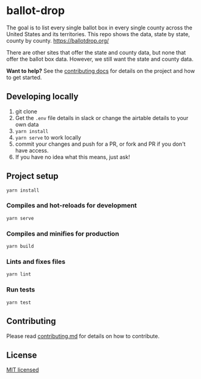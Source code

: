 # ballot-drop

The goal is to list every single ballot box in every single county across the United States and its territories. This repo shows the data, state by state, county by county. https://ballotdrop.org/

There are other sites that offer the state and county data, but none that offer the ballot box data. However, we still want the state and county data. 

**Want to help?** See the [contributing docs](./contributing.md) for details on the project and how to get started.

## Developing locally
1. git clone
1. Get the `.env` file details in slack or change the airtable details to your own data
1. `yarn install`
1. `yarn serve` to work locally
1. commit your changes and push for a PR, or fork and PR if you don't have access.
  1. If you have no idea what this means, just ask!

## Project setup
```
yarn install
```

### Compiles and hot-reloads for development
```
yarn serve
```

### Compiles and minifies for production
```
yarn build
```

### Lints and fixes files
```
yarn lint
```

### Run tests
```
yarn test
```


## Contributing

Please read [contributing.md](./contributing.md) for details on how to contribute.

## License

[MIT licensed](./LICENSE)
